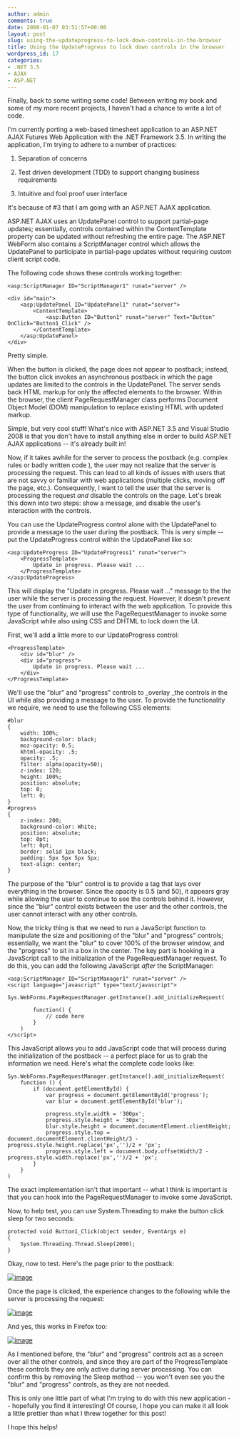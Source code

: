 ```yaml
---
author: admin
comments: true
date: 2008-01-07 03:51:57+00:00
layout: post
slug: using-the-updateprogress-to-lock-down-controls-in-the-browser
title: Using the UpdateProgress to lock down controls in the browser
wordpress_id: 17
categories:
- .NET 3.5
- AJAX
- ASP.NET
---
```


Finally, back to some writing some code! Between writing my book and some of my more recent projects, I haven't had a chance to write a lot of code.

I'm currently porting a web-based timesheet application to an ASP.NET AJAX Futures Web Application with the .NET Framework 3.5. In writing the application, I'm trying to adhere to a number of practices:

1. Separation of concerns 

2. Test driven development (TDD) to support changing business requirements 

3. Intuitive and fool proof user interface 
 
It's because of #3 that I am going with an ASP.NET AJAX application.

ASP.NET AJAX uses an UpdatePanel control to support partial-page updates; essentially, controls contained within the ContentTemplate property can be updated without refreshing the entire page. The ASP.NET WebForm also contains a ScriptManager control which allows the UpdatePanel to participate in partial-page updates without requiring custom client script code.

The following code shows these controls working together:

	<asp:ScriptManager ID="ScriptManager1" runat="server" />

	<div id="main">
		<asp:UpdatePanel ID="UpdatePanel1" runat="server">
			<ContentTemplate>
				<asp:Button ID="Button1" runat="server" Text="Button" OnClick="Button1_Click" />
			</ContentTemplate>
		</asp:UpdatePanel>
	</div>

Pretty simple.

When the button is clicked, the page does not appear to postback; instead, the button click invokes an asynchronous postback in which the page updates are limited to the controls in the UpdatePanel. The server sends back HTML markup for only the affected elements to the browser. Within the browser, the client PageRequestManager class performs Document Object Model (DOM) manipulation to replace existing HTML with updated markup.

Simple, but very cool stuff! What's nice with ASP.NET 3.5 and Visual Studio 2008 is that you don't have to install anything else in order to build ASP.NET AJAX applications -- it's already built in!

Now, if it takes awhile for the server to process the postback (e.g. complex rules or badly written code <grin>), the user may not realize that the server is processing the request. This can lead to all kinds of issues with users that are not savvy or familiar with web applications (multiple clicks, moving off the page, etc.). Consequently, I want to tell the user that the server is processing the request _and_ disable the controls on the page. Let's break this down into two steps: show a message, and disable the user's interaction with the controls.

You can use the UpdateProgress control alone with the UpdatePanel to provide a message to the user during the postback. This is very simple -- put the UpdateProgress control within the UpdatePanel like so:

	<asp:UpdateProgress ID="UpdateProgress1" runat="server">
		<ProgressTemplate>
			Update in progress. Please wait ...
		</ProgressTemplate>
	</asp:UpdateProgress>

This will display the "Update in progress. Please wait ..." message to the the user while the server is processing the request. However, it doesn't prevent the user from continuing to interact with the web application. To provide this type of functionality, we will use the PageRequestManager to invoke some JavaScript while also using CSS and DHTML to lock down the UI.

First, we'll add a little more to our UpdateProgress control:
	
	<ProgressTemplate>
		<div id="blur" />
		<div id="progress">
			Update in progress. Please wait ...
		</div>
	</ProgressTemplate>

We'll use the "blur" and "progress" controls to _overlay _the controls in the UI while also providing a message to the user. To provide the functionality we require, we need to use the following CSS elements:

	#blur
	{
		width: 100%;
		background-color: black;
		moz-opacity: 0.5;
		khtml-opacity: .5;
		opacity: .5;
		filter: alpha(opacity=50);
		z-index: 120;
		height: 100%;
		position: absolute;
		top: 0;
		left: 0;
	}
	#progress
	{
		z-index: 200;
		background-color: White;
		position: absolute;
		top: 0pt;
		left: 0pt;
		border: solid 1px black;
		padding: 5px 5px 5px 5px;
		text-align: center;
	}

The purpose of the "blur" control is to provide a tag that lays over everything in the browser. Since the opacity is 0.5 (and 50), it appears gray while allowing the user to continue to see the controls behind it. However, since the "blur" control exists between the user and the other controls, the user cannot interact with any other controls.

Now, the tricky thing is that we need to run a JavaScript function to manipulate the size and positioning of the "blur" and "progress" controls; essentially, we want the "blur" to cover 100% of the browser window, and the "progress" to sit in a box in the center. The key part is hooking in a JavaScript call to the initialization of the PageRequestManager request. To do this, you can add the following JavaScript _after_ the ScriptManager:
	
	<asp:ScriptManager ID="ScriptManager1" runat="server" />
	<script language="javascript" type="text/javascript">
		Sys.WebForms.PageRequestManager.getInstance().add_initializeRequest(
			
			function() {
				// code here
			}
		)
	</script>
		
This JavaScript allows you to add JavaScript code that will process during the initialization of the postback -- a perfect place for us to grab the information we need. Here's what the complete code looks like:

	Sys.WebForms.PageRequestManager.getInstance().add_initializeRequest(
		function () {
			if (document.getElementById) {
				var progress = document.getElementById('progress');
				var blur = document.getElementById('blur');
				
				progress.style.width = '300px';
				progress.style.height = '30px';
				blur.style.height = document.documentElement.clientHeight;
				progress.style.top = document.documentElement.clientHeight/3 - progress.style.height.replace('px','')/2 + 'px';
				progress.style.left = document.body.offsetWidth/2 - progress.style.width.replace('px','')/2 + 'px';
			}
		}
	)

The exact implementation isn't that important -- what I think is important is that you can hook into the PageRequestManager to invoke some JavaScript.

Now, to help test, you can use System.Threading to make the button click sleep for two seconds:

	protected void Button1_Click(object sender, EventArgs e)
	{
		System.Threading.Thread.Sleep(2000);
	}

Okay, now to test. Here's the page prior to the postback:

[![image](http://images.wadewegner.com/wordpress/content/binary/WindowsLiveWriter/UsingtheUpdateProgresstodisablepagecontr_11308/image_thumb_4.png)](http://images.wadewegner.com/wordpress/content/binary/WindowsLiveWriter/UsingtheUpdateProgresstodisablepagecontr_11308/image_10.png)

Once the page is clicked, the experience changes to the following while the server is processing the request:

[![image](http://images.wadewegner.com/wordpress/content/binary/WindowsLiveWriter/UsingtheUpdateProgresstodisablepagecontr_11308/image_thumb_8.png)](http://images.wadewegner.com/wordpress/content/binary/WindowsLiveWriter/UsingtheUpdateProgresstodisablepagecontr_11308/image_18.png)

And yes, this works in Firefox too:

[![image](http://images.wadewegner.com/wordpress/content/binary/WindowsLiveWriter/UsingtheUpdateProgresstodisablepagecontr_11308/image_thumb_7.png)](http://images.wadewegner.com/wordpress/content/binary/WindowsLiveWriter/UsingtheUpdateProgresstodisablepagecontr_11308/image_16.png)

As I mentioned before, the "blur" and "progress" controls act as a screen over all the other controls, and since they are part of the ProgressTemplate these controls they are only active during server processing. You can confirm this by removing the Sleep method -- you won't even see you the "blur" and "progress" controls, as they are not needed.

This is only one little part of what I'm trying to do with this new application -- hopefully you find it interesting! Of course, I hope you can make it all look a little prettier than what I threw together for this post!

I hope this helps!
